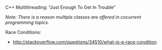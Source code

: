 C++ Multithreading: "Just Enough To Get In Trouble"

*Note: There is a reason multiple classes are offered in cocurrent programming topics.*

Race Conditions:
* http://stackoverflow.com/questions/34510/what-is-a-race-condition
